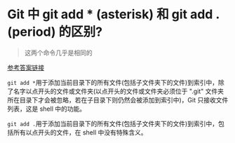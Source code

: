 # Git 中 git add * (asterisk) 和 git add . (period) 的区别?

> 这两个命令几乎是相同的

[参考答案链接](https://stackoverflow.com/questions/26042390/git-add-asterisk-vs-git-add-period/26042555#26042555)

`git add *`用于添加当前目录下的所有文件(包括子文件夹下的文件)到索引中，除了名字以点开头的文件或文件夹(以点开头的文件或文件夹必须位于 ".git" 文件夹所在目录下才会被忽略，若在子目录下则仍然会被添加到索引中)，Git 只接收文件列表，这是 shell 中的功能。


`git add .`用于添加当前目录下的所有文件(包括子文件夹下的文件)到索引中，包括所有以点开头的文件，在 shell 中没有特殊含义。


